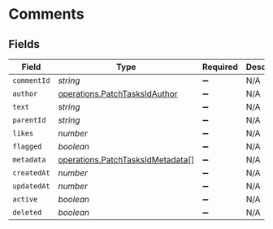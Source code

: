 # Comments


## Fields

| Field                                                                                | Type                                                                                 | Required                                                                             | Description                                                                          |
| ------------------------------------------------------------------------------------ | ------------------------------------------------------------------------------------ | ------------------------------------------------------------------------------------ | ------------------------------------------------------------------------------------ |
| `commentId`                                                                          | *string*                                                                             | :heavy_minus_sign:                                                                   | N/A                                                                                  |
| `author`                                                                             | [operations.PatchTasksIdAuthor](../../models/operations/patchtasksidauthor.md)       | :heavy_minus_sign:                                                                   | N/A                                                                                  |
| `text`                                                                               | *string*                                                                             | :heavy_minus_sign:                                                                   | N/A                                                                                  |
| `parentId`                                                                           | *string*                                                                             | :heavy_minus_sign:                                                                   | N/A                                                                                  |
| `likes`                                                                              | *number*                                                                             | :heavy_minus_sign:                                                                   | N/A                                                                                  |
| `flagged`                                                                            | *boolean*                                                                            | :heavy_minus_sign:                                                                   | N/A                                                                                  |
| `metadata`                                                                           | [operations.PatchTasksIdMetadata](../../models/operations/patchtasksidmetadata.md)[] | :heavy_minus_sign:                                                                   | N/A                                                                                  |
| `createdAt`                                                                          | *number*                                                                             | :heavy_minus_sign:                                                                   | N/A                                                                                  |
| `updatedAt`                                                                          | *number*                                                                             | :heavy_minus_sign:                                                                   | N/A                                                                                  |
| `active`                                                                             | *boolean*                                                                            | :heavy_minus_sign:                                                                   | N/A                                                                                  |
| `deleted`                                                                            | *boolean*                                                                            | :heavy_minus_sign:                                                                   | N/A                                                                                  |